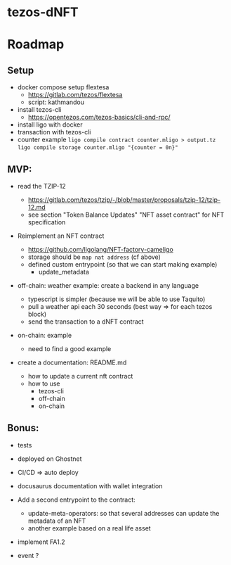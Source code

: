 # tezos-dNFT

# Roadmap
## Setup
- docker compose setup flextesa
   - https://gitlab.com/tezos/flextesa
   - script: kathmandou
- install tezos-cli
   - https://opentezos.com/tezos-basics/cli-and-rpc/
- install ligo with docker
- transaction with tezos-cli
- counter example
  `ligo compile contract counter.mligo > output.tz`
  `ligo compile storage counter.mligo "{counter = 0n}"`

## MVP:
- read the TZIP-12
   - https://gitlab.com/tezos/tzip/-/blob/master/proposals/tzip-12/tzip-12.md
   - see section "Token Balance Updates" "NFT asset contract" for NFT specification

- Reimplement an NFT contract
   - https://github.com/ligolang/NFT-factory-cameligo
   - storage should be `map nat address` (cf above)
   - defined custom entrypoint (so that we can start making example)
        - update_metadata

- off-chain: weather example: create a backend in any language
   - typescript is simpler (because we will be able to use Taquito)
   - pull a weather api each 30 seconds (best way => for each tezos block)
   - send the transaction to a dNFT contract

- on-chain: example
   - need to find a good example

- create a documentation: README.md
   - how to update a current nft contract
   - how to use
       - tezos-cli
       - off-chain
       - on-chain

## Bonus:
 - tests
 - deployed on Ghostnet
 - CI/CD => auto deploy
 - docusaurus documentation with wallet integration
 - Add a second entrypoint to the contract:
     - update-meta-operators: so that several addresses can update the metadata of an NFT
     - another example based on a real life asset

 - implement FA1.2
 - event ?
